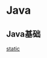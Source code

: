 # Java

## Java基础  
[static](https://github.com/Rocky-17/Blog/blob/main/%E9%9D%A2%E8%AF%95%E7%9F%A5%E8%AF%86%E7%82%B9%E8%A7%A3%E6%9E%90/Java%E5%9F%BA%E7%A1%80/static.md#static)
